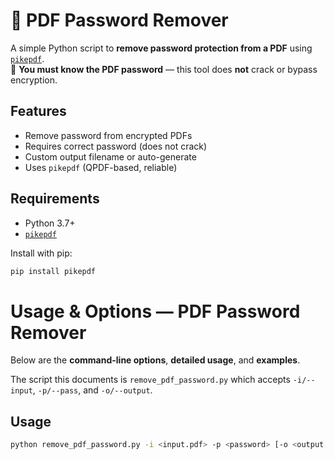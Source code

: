 # 📄 PDF Password Remover

A simple Python script to **remove password protection from a PDF** using [`pikepdf`](https://pikepdf.readthedocs.io/).  
🔐 **You must know the PDF password** — this tool does **not** crack or bypass encryption.

## Features

* Remove password from encrypted PDFs
* Requires correct password (does not crack)
* Custom output filename or auto-generate
* Uses `pikepdf` (QPDF-based, reliable)

## Requirements

* Python 3.7+
* [`pikepdf`](https://pypi.org/project/pikepdf/)

Install with pip:

```bash
pip install pikepdf
```

# Usage & Options — PDF Password Remover

Below are the **command-line options**, **detailed usage**, and **examples**. 

The script this documents is `remove_pdf_password.py` which accepts `-i/--input`, `-p/--pass`, and `-o/--output`.

## Usage

```bash
python remove_pdf_password.py -i <input.pdf> -p <password> [-o <output.pdf>]
```
